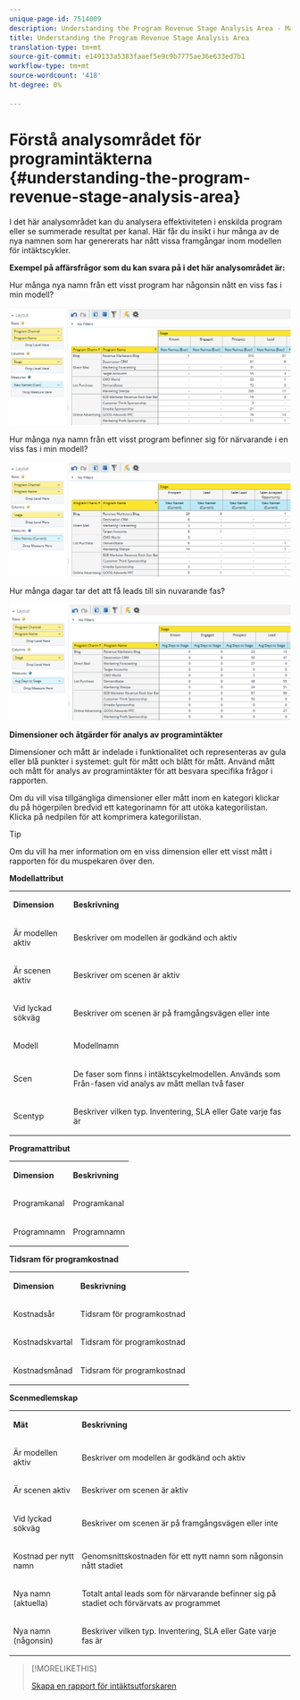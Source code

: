 ```yaml
---
unique-page-id: 7514009
description: Understanding the Program Revenue Stage Analysis Area - Marketo Docs - Product Documentation
title: Understanding the Program Revenue Stage Analysis Area
translation-type: tm+mt
source-git-commit: e149133a5383faaef5e9c9b7775ae36e633ed7b1
workflow-type: tm+mt
source-wordcount: '418'
ht-degree: 0%

---
```



# Förstå analysområdet för programintäkterna {#understanding-the-program-revenue-stage-analysis-area}

I det här analysområdet kan du analysera effektiviteten i enskilda program eller se summerade resultat per kanal. Här får du insikt i hur många av de nya namnen som har genererats har nått vissa framgångar inom modellen för intäktscykler.

**Exempel på affärsfrågor som du kan svara på i det här analysområdet är:**

Hur många nya namn från ett visst program har någonsin nått en viss fas i min modell?

![](assets/one-3.png)

Hur många nya namn från ett visst program befinner sig för närvarande i en viss fas i min modell?

![](assets/two-3.png)

Hur många dagar tar det att få leads till sin nuvarande fas?

![](assets/three-3.png)

**Dimensioner och åtgärder för analys av programintäkter**

Dimensioner och mått är indelade i funktionalitet och representeras av gula eller blå punkter i systemet: gult för mått och blått för mått. Använd mått och mått för analys av programintäkter för att besvara specifika frågor i rapporten.

Om du vill visa tillgängliga dimensioner eller mått inom en kategori klickar du på högerpilen bredvid ett kategorinamn för att utöka kategorilistan. Klicka på nedpilen för att komprimera kategorilistan.

>[!TIP]
>
>Om du vill ha mer information om en viss dimension eller ett visst mått i rapporten för du muspekaren över den.

**Modellattribut**

<table> 
 <tbody> 
  <tr> 
   <td colspan="1" rowspan="1"><strong>Dimension</strong></td> 
   <td colspan="1" rowspan="1"><p><strong>Beskrivning</strong></p></td> 
  </tr> 
  <tr> 
   <td colspan="1" rowspan="1"><p>Är modellen aktiv</p></td> 
   <td colspan="1" rowspan="1"><p>Beskriver om modellen är godkänd och aktiv</p></td> 
  </tr> 
  <tr> 
   <td colspan="1" rowspan="1"><p>Är scenen aktiv</p></td> 
   <td colspan="1" rowspan="1"><p>Beskriver om scenen är aktiv</p></td> 
  </tr> 
  <tr> 
   <td colspan="1" rowspan="1"><p>Vid lyckad sökväg</p></td> 
   <td colspan="1" rowspan="1"><p>Beskriver om scenen är på framgångsvägen eller inte</p></td> 
  </tr> 
  <tr> 
   <td colspan="1" rowspan="1"><p>Modell</p></td> 
   <td colspan="1" rowspan="1"><p>Modellnamn</p></td> 
  </tr> 
  <tr> 
   <td colspan="1" rowspan="1"><p>Scen</p></td> 
   <td colspan="1" rowspan="1"><p>De faser som finns i intäktscykelmodellen. Används som Från-fasen vid analys av mått mellan två faser</p></td> 
  </tr> 
  <tr> 
   <td colspan="1" rowspan="1"><p>Scentyp</p></td> 
   <td colspan="1" rowspan="1"><p>Beskriver vilken typ. Inventering, SLA eller Gate varje fas är</p></td> 
  </tr> 
 </tbody> 
</table>

**Programattribut**

<table> 
 <tbody> 
  <tr> 
   <td colspan="1" rowspan="1"><p><strong>Dimension</strong></p></td> 
   <td colspan="1" rowspan="1"><p><strong>Beskrivning</strong></p></td> 
  </tr> 
  <tr> 
   <td colspan="1" rowspan="1"><p>Programkanal</p></td> 
   <td colspan="1" rowspan="1"><p>Programkanal</p></td> 
  </tr> 
  <tr> 
   <td colspan="1" rowspan="1"><p>Programnamn</p></td> 
   <td colspan="1" rowspan="1"><p>Programnamn</p></td> 
  </tr> 
 </tbody> 
</table>

**Tidsram för programkostnad**

<table> 
 <tbody> 
  <tr> 
   <td colspan="1" rowspan="1"><p><strong>Dimension</strong></p></td> 
   <td colspan="1" rowspan="1"><p><strong>Beskrivning</strong></p></td> 
  </tr> 
  <tr> 
   <td colspan="1" rowspan="1"><p>Kostnadsår</p></td> 
   <td colspan="1" rowspan="1"><p>Tidsram för programkostnad</p></td> 
  </tr> 
  <tr> 
   <td colspan="1" rowspan="1"><p>Kostnadskvartal</p></td> 
   <td colspan="1" rowspan="1"><p>Tidsram för programkostnad</p></td> 
  </tr> 
  <tr> 
   <td colspan="1" rowspan="1"><p>Kostnadsmånad</p></td> 
   <td colspan="1" rowspan="1"><p>Tidsram för programkostnad</p></td> 
  </tr> 
 </tbody> 
</table>

**Scenmedlemskap**

<table> 
 <tbody> 
  <tr> 
   <td colspan="1" rowspan="1"><p><strong>Mät</strong></p></td> 
   <td colspan="1" rowspan="1"><p><strong>Beskrivning</strong></p></td> 
  </tr> 
  <tr> 
   <td colspan="1" rowspan="1"><p>Är modellen aktiv</p></td> 
   <td colspan="1" rowspan="1"><p>Beskriver om modellen är godkänd och aktiv</p></td> 
  </tr> 
  <tr> 
   <td colspan="1" rowspan="1"><p>Är scenen aktiv</p></td> 
   <td colspan="1" rowspan="1"><p>Beskriver om scenen är aktiv</p></td> 
  </tr> 
  <tr> 
   <td colspan="1" rowspan="1"><p>Vid lyckad sökväg</p></td> 
   <td colspan="1" rowspan="1"><p>Beskriver om scenen är på framgångsvägen eller inte</p></td> 
  </tr> 
  <tr> 
   <td colspan="1" rowspan="1"><p>Kostnad per nytt namn</p></td> 
   <td colspan="1" rowspan="1"><p>Genomsnittskostnaden för ett nytt namn som någonsin nått stadiet</p></td> 
  </tr> 
  <tr> 
   <td colspan="1" rowspan="1"><p>Nya namn (aktuella)</p></td> 
   <td colspan="1" rowspan="1"><p>Totalt antal leads som för närvarande befinner sig på stadiet och förvärvats av programmet</p></td> 
  </tr> 
  <tr> 
   <td colspan="1" rowspan="1"><p>Nya namn (någonsin)</p></td> 
   <td colspan="1" rowspan="1"><p>Beskriver vilken typ. Inventering, SLA eller Gate varje fas är</p></td> 
  </tr> 
 </tbody> 
</table>

>[!MORELIKETHIS]
>
>[Skapa en rapport för intäktsutforskaren](../../../../product-docs/reporting/revenue-cycle-analytics/revenue-explorer/create-a-revenue-explorer-report.md)
